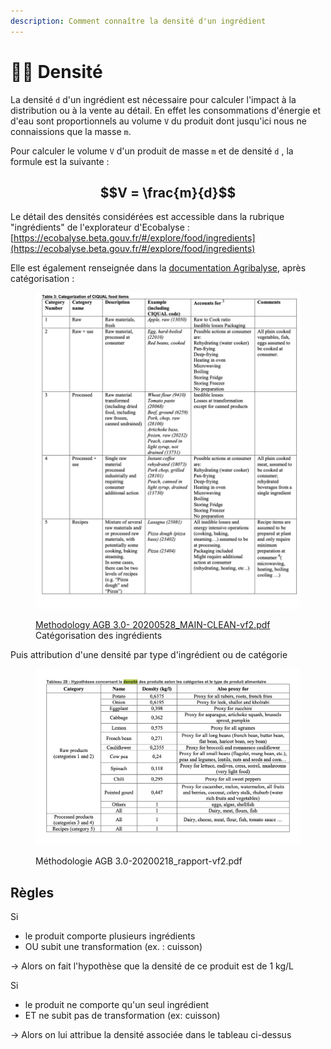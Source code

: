 ```yaml
---
description: Comment connaître la densité d'un ingrédient
---
```


# 🚣‍♀️ Densité

La densité `d` d'un ingrédient est nécessaire pour calculer l'impact à la distribution ou à la vente au détail. En effet les consommations d'énergie et d'eau sont proportionnels au volume `V` du produit dont jusqu'ici nous ne connaissions que la masse `m`.

Pour calculer le volume `V` d'un produit de masse `m` et de densité `d` , la formule est la suivante :&#x20;

## $$V = \frac{m}{d}$$

Le détail des densités considérées est accessible dans la rubrique "ingrédients" de l'explorateur d'Ecobalyse : [https://ecobalyse.beta.gouv.fr/#/explore/food/ingredients](https://ecobalyse.beta.gouv.fr/#/explore/food/ingredients)

Elle est également renseignée dans la [documentation Agribalyse](https://3613321239-files.gitbook.io/~/files/v0/b/gitbook-x-prod.appspot.com/o/spaces%2F-LpO7Agg1DbhEBNAvmHP%2Fuploads%2FwE46PsDpfPPo7qd486O6%2FM%C3%A9thodologie%20AGB%203.1_Alimentation.pdf?alt=media\&token=0da7c4e0-4332-4bc3-9c86-83b7a6325971), après catégorisation :

<figure><img src="../../.gitbook/assets/image (142).png" alt=""><figcaption><p><a href="https://3613321239-files.gitbook.io/~/files/v0/b/gitbook-x-prod.appspot.com/o/spaces%2F-LpO7Agg1DbhEBNAvmHP%2Fuploads%2FwE46PsDpfPPo7qd486O6%2FM%C3%A9thodologie%20AGB%203.1_Alimentation.pdf?alt=media&#x26;token=0da7c4e0-4332-4bc3-9c86-83b7a6325971">Methodology AGB 3.0- 20200528_MAIN-CLEAN-vf2.pdf</a> Catégorisation des ingrédients</p></figcaption></figure>

Puis attribution d'une densité par type d'ingrédient ou de catégorie&#x20;

<figure><img src="../../.gitbook/assets/image (172).png" alt=""><figcaption><p>Méthodologie AGB 3.0-20200218_rapport-vf2.pdf</p></figcaption></figure>

## Règles

Si

* le produit comporte plusieurs ingrédients&#x20;
* OU subit une transformation (ex. : cuisson)

-> Alors on fait l'hypothèse que la densité de ce produit est de 1 kg/L

Si

* le produit ne comporte qu'un seul ingrédient&#x20;
* ET ne subit pas de transformation (ex: cuisson)

-> Alors on lui attribue la densité associée dans le tableau ci-dessus



